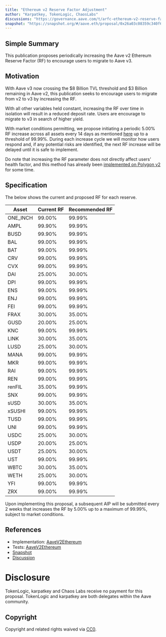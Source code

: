 ```yaml
---
title: "Ethereum v2 Reserve Factor Adjustment"
author: "Karpatkey, TokenLogic, ChaosLabs"
discussions: "https://governance.aave.com/t/arfc-ethereum-v2-reserve-factor-adjustment/16764"
snapshot: "https://snapshot.org/#/aave.eth/proposal/0x26a03c08359c340f63b78b0c3e96d37aa0adeda65814643b0886d4719048ea7e"
---
```


## Simple Summary

This publication proposes periodically increasing the Aave v2 Ethereum Reserve Factor (RF) to encourage users to migrate to Aave v3.

## Motivation

With Aave v3 now crossing the $8 Billion TVL threshold and $3 Billion remaining in Aave v2, this publication seeks to encourage users to migrate from v2 to v3 by increasing the RF.

With all other variables held constant, increasing the RF over time in isolation will result in a reduced deposit rate. Users are encourage to migrate to v3 in search of higher yield.

With market conditions permitting, we propose initiating a periodic 5.00% RF increase across all assets every 14 days as mentioned [here](https://governance.aave.com/t/arfc-chaos-labs-incremental-reserve-factor-updates-aave-v2-ethereum/13766) up to a threshold of 99.99%. During each increase cycle we will monitor how users respond and, if any potential risks are identified, the next RF increase will be delayed until it is safe to implement.

Do note that increasing the RF parameter does not directly affect users' health factor, and this method has already been [implemented on Polygon v2](https://governance.aave.com/t/temp-check-polygon-v2-to-v3-liquidity-migration/12350) for some time.

## Specification

The below shows the current and proposed RF for each reserve.

| Asset    | Current RF | Recommended RF |
| -------- | ---------- | -------------- |
| ONE_INCH | 99.00%     | 99.99%         |
| AMPL     | 99.90%     | 99.99%         |
| BUSD     | 99.90%     | 99.99%         |
| BAL      | 99.00%     | 99.99%         |
| BAT      | 99.00%     | 99.99%         |
| CRV      | 99.00%     | 99.99%         |
| CVX      | 99.00%     | 99.99%         |
| DAI      | 25.00%     | 30.00%         |
| DPI      | 99.00%     | 99.99%         |
| ENS      | 99.00%     | 99.99%         |
| ENJ      | 99.00%     | 99.99%         |
| FEI      | 99.00%     | 99.99%         |
| FRAX     | 30.00%     | 35.00%         |
| GUSD     | 20.00%     | 25.00%         |
| KNC      | 99.00%     | 99.99%         |
| LINK     | 30.00%     | 35.00%         |
| LUSD     | 25.00%     | 30.00%         |
| MANA     | 99.00%     | 99.99%         |
| MKR      | 99.00%     | 99.99%         |
| RAI      | 99.00%     | 99.99%         |
| REN      | 99.00%     | 99.99%         |
| renFIL   | 35.00%     | 99.99%         |
| SNX      | 99.00%     | 99.99%         |
| sUSD     | 30.00%     | 35.00%         |
| xSUSHI   | 99.00%     | 99.99%         |
| TUSD     | 99.00%     | 99.99%         |
| UNI      | 99.00%     | 99.99%         |
| USDC     | 25.00%     | 30.00%         |
| USDP     | 20.00%     | 25.00%         |
| USDT     | 25.00%     | 30.00%         |
| UST      | 99.00%     | 99.99%         |
| WBTC     | 30.00%     | 35.00%         |
| WETH     | 25.00%     | 30.00%         |
| YFI      | 99.00%     | 99.99%         |
| ZRX      | 99.00%     | 99.99%         |

Upon implementing this proposal, a subsequent AIP will be submitted every 2 weeks that increases the RF by 5.00% up to a maximum of 99.99%, subject to market conditions.

## References

- Implementation: [AaveV2Ethereum](https://github.com/bgd-labs/aave-proposals-v3/blob/main/src/20240304_AaveV2Ethereum_EthereumV2ReserveFactorAdjustment/AaveV2Ethereum_EthereumV2ReserveFactorAdjustment_20240304.sol)
- Tests: [AaveV2Ethereum](https://github.com/bgd-labs/aave-proposals-v3/blob/main/src/20240304_AaveV2Ethereum_EthereumV2ReserveFactorAdjustment/AaveV2Ethereum_EthereumV2ReserveFactorAdjustment_20240304.t.sol)
- [Snapshot](https://snapshot.org/#/aave.eth/proposal/0x26a03c08359c340f63b78b0c3e96d37aa0adeda65814643b0886d4719048ea7e)
- [Discussion](https://governance.aave.com/t/arfc-ethereum-v2-reserve-factor-adjustment/16764)

# Disclosure

TokenLogic, karpatkey and Chaos Labs receive no payment for this proposal. TokenLogic and karpatkey are both delegates within the Aave community.

## Copyright

Copyright and related rights waived via [CC0](https://creativecommons.org/publicdomain/zero/1.0/).
